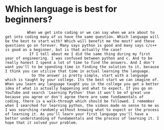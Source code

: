 # Which language is best for beginners?

              When we get into coding or we can say when we are about to get into coding many of us have the same question. Which language will be the best to start with? Which will benefit me the most? and these questions go on forever. Many says python is good and many says c/c++ is good as a beginner, but is that actually the case?
               If I tell about me I did the same thing during my first year of engineering. I was confused between python and c. And to be really honest I spend a lot of time to find the answers. And I don't want you'll to be spending time in finding the solution to it, because I think you can utilise that time in actual learning the language.
                So the answer is pretty simple, start with a language which is taught by your college. Its the best start we can imagine of. When you learn any language taught you in the college you get a better idea of what is actually happening and what to expect. If you go on YouTube and search 'Learning Python' than it won't be of great use because you agree or don't agree there are some fundamentals of coding, there is a walk-through which should be followed. I remember when I searched for learning python, the videos made no sense to me as I was searching randomly without knowing what to expect or the process of learning it. As you'll learn your first language you'll have a better understanding of fundamentals and the process of learning it. I hope that it solved your problem.